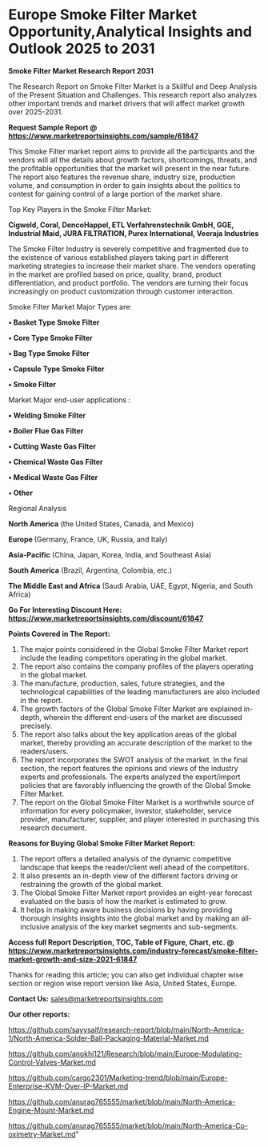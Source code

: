 # Europe Smoke Filter Market Opportunity,Analytical Insights and Outlook 2025 to 2031

<strong>Smoke Filter Market Research Report 2031</strong>

The Research Report on Smoke Filter Market is a Skillful and Deep Analysis of the Present Situation and Challenges. This research report also analyzes other important trends and market drivers that will affect market growth over 2025-2031.

<strong>Request Sample Report @ <a href=https://www.marketreportsinsights.com/sample/61847>https://www.marketreportsinsights.com/sample/61847</a></strong>

This Smoke Filter market report aims to provide all the participants and the vendors will all the details about growth factors, shortcomings, threats, and the profitable opportunities that the market will present in the near future. The report also features the revenue share, industry size, production volume, and consumption in order to gain insights about the politics to contest for gaining control of a large portion of the market share.

Top Key Players in the Smoke Filter Market:

<strong>Cigweld, Coral, DencoHappel, ETL Verfahrenstechnik GmbH, GGE, Industrial Maid, JURA FILTRATION, Purex International, Veeraja Industries</strong>

The Smoke Filter Industry is severely competitive and fragmented due to the existence of various established players taking part in different marketing strategies to increase their market share. The vendors operating in the market are profiled based on price, quality, brand, product differentiation, and product portfolio. The vendors are turning their focus increasingly on product customization through customer interaction.

Smoke Filter Market Major Types are:

<strong>• Basket Type Smoke Filter

• Core Type Smoke Filter

• Bag Type Smoke Filter

• Capsule Type Smoke Filter

• Smoke Filter</strong>

Market Major end-user applications :

<strong>• Welding Smoke Filter

• Boiler Flue Gas Filter

• Cutting Waste Gas Filter

• Chemical Waste Gas Filter

• Medical Waste Gas Filter

• Other</strong>

Regional Analysis

</u><strong><b>North America</b></strong> (the United States, Canada, and Mexico)

<strong><b>Europe </b></strong>(Germany, France, UK, Russia, and Italy)

<strong><b>Asia-Pacific</b></strong> (China, Japan, Korea, India, and Southeast Asia)

<strong><b>South America</b></strong> (Brazil, Argentina, Colombia, etc.)

<strong><b>The Middle East and Africa</b></strong> (Saudi Arabia, UAE, Egypt, Nigeria, and South Africa)

<strong>Go For Interesting Discount Here: <a href=https://www.marketreportsinsights.com/discount/61847>https://www.marketreportsinsights.com/discount/61847</a></strong>

<strong>Points Covered in The Report:</strong>
<ol>
  <li>The major points considered in the Global Smoke Filter Market report include the leading competitors operating in the global market.</li>
  <li>The report also contains the company profiles of the players operating in the global market.</li>
  <li>The manufacture, production, sales, future strategies, and the technological capabilities of the leading manufacturers are also included in the report.</li>
  <li>The growth factors of the Global Smoke Filter Market are explained in-depth, wherein the different end-users of the market are discussed precisely.</li>
  <li>The report also talks about the key application areas of the global market, thereby providing an accurate description of the market to the readers/users.</li>
  <li>The report incorporates the SWOT analysis of the market. In the final section, the report features the opinions and views of the industry experts and professionals. The experts analyzed the export/import policies that are favorably influencing the growth of the Global Smoke Filter Market.</li>
  <li>The report on the Global Smoke Filter Market is a worthwhile source of information for every policymaker, investor, stakeholder, service provider, manufacturer, supplier, and player interested in purchasing this research document.</li>
</ol>
<strong>Reasons for Buying Global Smoke Filter Market Report:</strong>

<ol>
  <li>The report offers a detailed analysis of the dynamic competitive landscape that keeps the reader/client well ahead of the competitors.</li>
  <li>It also presents an in-depth view of the different factors driving or restraining the growth of the global market.</li>
  <li>The Global Smoke Filter Market report provides an eight-year forecast evaluated on the basis of how the market is estimated to grow.</li>
  <li>It helps in making aware business decisions by having providing thorough insights insights into the global market and by making an all-inclusive analysis of the key market segments and sub-segments.</li>
</ol>
<strong>Access full Report Description, TOC, Table of Figure, Chart, etc. @ <a href=https://www.marketreportsinsights.com/industry-forecast/smoke-filter-market-growth-and-size-2021-61847>https://www.marketreportsinsights.com/industry-forecast/smoke-filter-market-growth-and-size-2021-61847</a></strong>


Thanks for reading this article; you can also get individual chapter wise section or region wise report version like Asia, United States, Europe.

<strong>Contact Us:</strong>
sales@marketreportsinsights.com

<strong>Our other reports:</strong>

<a href=https://github.com/sayysaif/research-report/blob/main/North-America-1/North-America-Solder-Ball-Packaging-Material-Market.md>https://github.com/sayysaif/research-report/blob/main/North-America-1/North-America-Solder-Ball-Packaging-Material-Market.md</a>

<a href=https://github.com/anokhi121/Research/blob/main/Europe-Modulating-Control-Valves-Market.md>https://github.com/anokhi121/Research/blob/main/Europe-Modulating-Control-Valves-Market.md</a>

<a href=https://github.com/cargo2301/Marketing-trend/blob/main/Europe-Enterprise-KVM-Over-IP-Market.md>https://github.com/cargo2301/Marketing-trend/blob/main/Europe-Enterprise-KVM-Over-IP-Market.md</a>

<a href=https://github.com/anurag765555/market/blob/main/North-America-Engine-Mount-Market.md>https://github.com/anurag765555/market/blob/main/North-America-Engine-Mount-Market.md</a>

<a href=https://github.com/anurag765555/market/blob/main/North-America-Co-oximetry-Market.md>https://github.com/anurag765555/market/blob/main/North-America-Co-oximetry-Market.md</a>"
